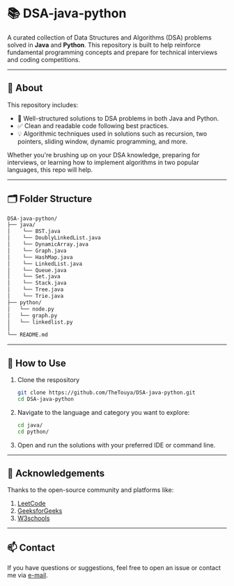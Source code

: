 # 📚 DSA-java-python

A curated collection of Data Structures and Algorithms (DSA) problems solved in **Java** and **Python**. This repository is built to help reinforce fundamental programming concepts and prepare for technical interviews and coding competitions.

---

## 🚀 About

This repository includes:

- 📌 Well-structured solutions to DSA problems in both Java and Python.
- ✅ Clean and readable code following best practices.
- 💡 Algorithmic techniques used in solutions such as recursion, two pointers, sliding window, dynamic programming, and more.

Whether you're brushing up on your DSA knowledge, preparing for interviews, or learning how to implement algorithms in two popular languages, this repo will help.

---

## 🗂️ Folder Structure

```bash
DSA-java-python/
├── java/
│    └── BST.java
│    └── DoublyLinkedList.java
│    └── DynamicArray.java
│    └── Graph.java
│    └── HashMap.java
│    └── LinkedList.java
│    └── Queue.java
│    └── Set.java
│    └── Stack.java
│    └── Tree.java
│    └── Trie.java
├── python/
│   └── node.py
│   └── graph.py
│   └── linkedlist.py
│
└── README.md
```

---

## 🧠 How to Use

1. Clone the respository
   ```bash
   git clone https://github.com/TheTouya/DSA-java-python.git
   cd DSA-java-python
   ```
2. Navigate to the language and category you want to explore:
   ```bash
   cd java/
   cd python/
   ```
3. Open and run the solutions with your preferred IDE or command line.

---

## 📢 Acknowledgements

Thanks to the open-source community and platforms like:

1. [LeetCode](https://leetcode.com/)
2. [GeeksforGeeks](https://geeksforgeeks.org/)
3. [W3schools](https://w3schools.com/)

---

## 📫 Contact

If you have questions or suggestions, feel free to open an issue or contact me via [e-mail](https://ali.mojarrad03@gmail.com).
